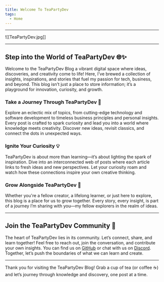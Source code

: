 ```yaml
---
title: Welcome To TeaPartyDev
tags:
  - Home
---
```

---

![[TeaPartyDev.jpg]]

---

## Step into the World of TeaPartyDev 🌐✨

Welcome to the TeaPartyDev Blog a vibrant digital space where ideas, discoveries, and creativity come to life! Here, I’ve brewed a collection of insights, inspirations, and stories that fuel my passion for tech, business, and beyond. This blog isn’t just a place to store information; it’s a playground for innovation, curiosity, and growth.

### Take a Journey Through TeaPartyDev 🚀

Explore an eclectic mix of topics, from cutting-edge technology and software development to timeless business principles and personal insights. Every post is crafted to spark curiosity and lead you into a world where knowledge meets creativity. Discover new ideas, revisit classics, and connect the dots in unexpected ways.

### Ignite Your Curiosity 💡

TeaPartyDev is about more than learning—it’s about lighting the spark of inspiration. Dive into an interconnected web of posts where each article links to fresh ideas and new perspectives. Let your curiosity roam and watch how these connections inspire your own creative thinking.

### Grow Alongside TeaPartyDev 🌱

Whether you're a fellow creator, a lifelong learner, or just here to explore, this blog is a place for us to grow together. Every story, every insight, is part of a journey I’m sharing with you—my fellow explorers in the realm of ideas.

---

## Join the TeaPartyDev Community 🤝

The heart of TeaPartyDev lies in its community. Let’s connect, share, and learn together! Feel free to reach out, join the conversation, and contribute your own insights. You can find us on [GitHub](https://github.com/teapartydev/teapartydev-blog) or chat with us on [Discord](https://discord.gg/zG2CbDUw4e). Together, let’s push the boundaries of what we can learn and create.

---

Thank you for visiting the TeaPartyDev Blog! Grab a cup of tea (or coffee ☕️) and let’s journey through knowledge and discovery, one post at a time.